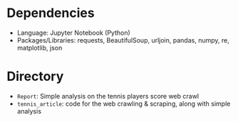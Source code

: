 # Dependencies
- Language: Jupyter Notebook (Python)
- Packages/Libraries: requests, BeautifulSoup, urljoin, pandas, numpy, re, matplotlib, json
# Directory
- `Report`: Simple analysis on the tennis players score web crawl
- `tennis_article`: code for the web crawling & scraping, along with simple analysis
